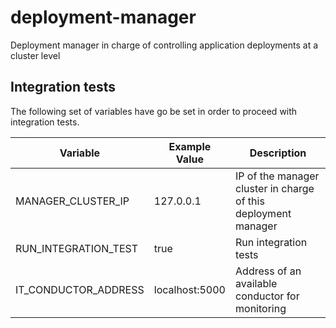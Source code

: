 # deployment-manager
Deployment manager in charge of controlling application deployments at a cluster level

## Integration tests

The following set of variables have go be set in order to proceed with integration tests.

| Variable  | Example Value | Description |
| ------------- | ------------- |------------- |
| MANAGER_CLUSTER_IP | 127.0.0.1 | IP of the manager cluster in charge of this deployment manager |
| RUN_INTEGRATION_TEST  | true | Run integration tests |
| IT_CONDUCTOR_ADDRESS | localhost:5000 | Address of an available conductor for monitoring |

